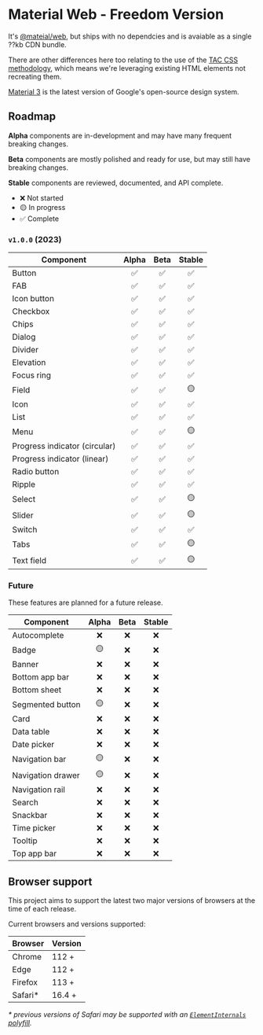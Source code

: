 # Material Web - Freedom Version

It's [@mateial/web](https://github.com/material-components/material-web), but ships with no dependcies and is avaiable as a single ??kb CDN bundle.
 
There are other differences here too relating to the use of the [TAC CSS methodology](https://jordanbrennan.hashnode.dev/tac-a-new-css-methodology)<!-- {.external} -->, which means we're leveraging existing HTML elements not recreating them.

[Material 3](https://m3.material.io/)<!-- {.external} --> is the latest version of
Google's open-source design system.

## Roadmap

**Alpha** components are in-development and may have many frequent breaking
changes.

**Beta** components are mostly polished and ready for use, but may still have
breaking changes.

**Stable** components are reviewed, documented, and API complete.

-   ❌ Not started
-   🟡 In progress
-   ✅ Complete

### `v1.0.0` (2023)

Component                     | Alpha | Beta | Stable
----------------------------- | :---: | :--: | :----:
Button                        | ✅     | ✅    | ✅
FAB                           | ✅     | ✅    | ✅
Icon button                   | ✅     | ✅    | ✅
Checkbox                      | ✅     | ✅    | ✅
Chips                         | ✅     | ✅    | ✅
Dialog                        | ✅     | ✅    | ✅
Divider                       | ✅     | ✅    | ✅
Elevation                     | ✅     | ✅    | ✅
Focus ring                    | ✅     | ✅    | ✅
Field                         | ✅     | ✅    | 🟡
Icon                          | ✅     | ✅    | ✅
List                          | ✅     | ✅    | ✅
Menu                          | ✅     | ✅    | 🟡
Progress indicator (circular) | ✅     | ✅    | ✅
Progress indicator (linear)   | ✅     | ✅    | ✅
Radio button                  | ✅     | ✅    | ✅
Ripple                        | ✅     | ✅    | ✅
Select                        | ✅     | ✅    | 🟡
Slider                        | ✅     | ✅    | 🟡
Switch                        | ✅     | ✅    | ✅
Tabs                          | ✅     | ✅    | 🟡
Text field                    | ✅     | ✅    | 🟡

### Future

These features are planned for a future release.

Component         | Alpha | Beta | Stable
----------------- | :---: | :--: | :----:
Autocomplete      | ❌     | ❌    | ❌
Badge             | 🟡     | ❌    | ❌
Banner            | ❌     | ❌    | ❌
Bottom app bar    | ❌     | ❌    | ❌
Bottom sheet      | ❌     | ❌    | ❌
Segmented button  | 🟡     | ❌    | ❌
Card              | ❌     | ❌    | ❌
Data table        | ❌     | ❌    | ❌
Date picker       | ❌     | ❌    | ❌
Navigation bar    | 🟡     | ❌    | ❌
Navigation drawer | 🟡     | ❌    | ❌
Navigation rail   | ❌     | ❌    | ❌
Search            | ❌     | ❌    | ❌
Snackbar          | ❌     | ❌    | ❌
Time picker       | ❌     | ❌    | ❌
Tooltip           | ❌     | ❌    | ❌
Top app bar       | ❌     | ❌    | ❌

## Browser support

This project aims to support the latest two major versions of browsers at the
time of each release.

Current browsers and versions supported:

Browser | Version
------- | -------
Chrome  | 112 +
Edge    | 112 +
Firefox | 113 +
Safari* | 16.4 +

*\* previous versions of Safari may be supported with an
[`ElementInternals` polyfill](https://www.npmjs.com/package/element-internals-polyfill).*
